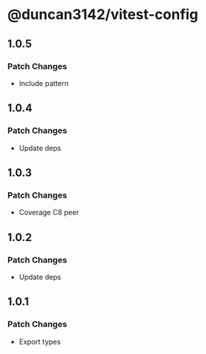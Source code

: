 # @duncan3142/vitest-config

## 1.0.5

### Patch Changes

- Include pattern

## 1.0.4

### Patch Changes

- Update deps

## 1.0.3

### Patch Changes

- Coverage C8 peer

## 1.0.2

### Patch Changes

- Update deps

## 1.0.1

### Patch Changes

- Export types
